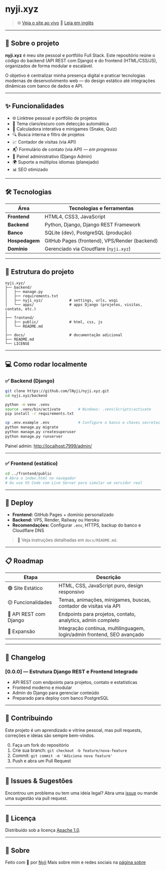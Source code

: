 # nyji.xyz

> 🌐 [Veja o site ao vivo](https://nyji.xyz)
> 📄 [Leia em inglês](./README.md)

---

## 🌟 Sobre o projeto

**nyji.xyz** é meu site pessoal e portfólio Full Stack.
Este repositório reúne o código do backend (API REST com Django) e do frontend (HTML/CSS/JS), organizados de forma modular e escalável.

O objetivo é centralizar minha presença digital e praticar tecnologias modernas de desenvolvimento web — do design estático até integrações dinâmicas com banco de dados e API.

---

## ✨ Funcionalidades

* 🌐 Linktree pessoal e portfólio de projetos
* 🎨 Tema claro/escuro com detecção automática
* 🧲 Calculadora interativa e minigames (Snake, Quiz)
* 🔍 Busca interna e filtro de projetos
* 📈 Contador de visitas (via API)
* 📬 Formulário de contato (via API) — *em progresso*
* 🔐 Painel administrativo (Django Admin)
* 🌍 Suporte a múltiplos idiomas (planejado)
* 📊 SEO otimizado

---

## 🛠️ Tecnologias

| Área           | Tecnologias e ferramentas                     |
| -------------- | --------------------------------------------- |
| **Frontend**   | HTML4, CSS3, JavaScript                       |
| **Backend**    | Python, Django, Django REST Framework         |
| **Banco**      | SQLite (dev), PostgreSQL (produção)           |
| **Hospedagem** | GitHub Pages (frontend), VPS/Render (backend) |
| **Domínio**    | Gerenciado via Cloudflare (`nyji.xyz`)        |

---

## 📂 Estrutura do projeto

```
nyji.xyz/
├── backend/
│   ├── manage.py
│   ├── requirements.txt
│   ├── nyji_xyz/            # settings, urls, wsgi
│   └── apps/                # apps Django (projetos, visitas, contato, etc.)
│
├── frontend/
│   ├── public/              # html, css, js
│   └── README.md
│
├── docs/                    # documentação adicional
├── README.md
└── LICENSE
```

---

## 💻 Como rodar localmente

### ✅ Backend (Django)

```bash
git clone https://github.com/lNyji/nyji.xyz.git
cd nyji.xyz/backend

python -m venv .venv
source .venv/bin/activate        # Windows: .venv\Scripts\activate
pip install -r requirements.txt

cp .env.example .env             # Configure o banco e chaves secretas
python manage.py migrate
python manage.py createsuperuser
python manage.py runserver
```

Painel admin: [http://localhost:7999/admin/](http://localhost:8000/admin/)

---

### ✅ Frontend (estático)

```bash
cd ../frontend/public
# Abra o index.html no navegador
# Ou use VS Code com Live Server para simular um servidor real
```

---

## 🔧 Deploy

* **Frontend:** GitHub Pages + domínio personalizado
* **Backend:** VPS, Render, Railway ou Heroku
* **Recomendações:** Configurar `.env`, HTTPS, backup do banco e Cloudflare DNS

> 📄 Veja instruções detalhadas em `docs/README.md`.

---

## 📋 Roadmap

| Etapa                  | Descrição                                                               |
| ---------------------- | ----------------------------------------------------------------------- |
| 🟢 Site Estático       | HTML, CSS, JavaScript puro, design responsivo                           |
| 🟡 Funcionalidades     | Temas, animações, minigames, buscas, contador de visitas via API        |
| 🔴 API REST com Django | Endpoints para projetos, contato, analytics, admin completo             |
| 🔵 Expansão            | Integração contínua, multilinguagem, login/admin frontend, SEO avançado |

---

## 📅 Changelog

### \[0.0.0] — Estrutura Django REST e Frontend Integrado

* API REST com endpoints para projetos, contato e estatísticas
* Frontend moderno e modular
* Admin do Django para gerenciar conteúdo
* Preparado para deploy com banco PostgreSQL

---

## 🤝 Contribuindo

Este projeto é um aprendizado e vitrine pessoal, mas pull requests, correções e ideias são sempre bem-vindos.

0. Faça um fork do repositório
1. Crie sua branch: `git checkout -b feature/nova-feature`
2. Commit: `git commit -m 'Adiciona nova feature'`
3. Push e abra um Pull Request

---

## 🧰 Issues & Sugestões

Encontrou um problema ou tem uma ideia legal?
Abra uma [issue](https://github.com/lNyji/nyji.xyz/issues) ou mande uma sugestão via pull request.

---

## 📄 Licença

Distribuído sob a licença [Apache 1.0](./LICENSE).

---

## 👤 Sobre

Feito com 💜 por [Nyji](https://nyji.xyz)
Mais sobre mim e redes sociais na [página sobre](./about.html)

